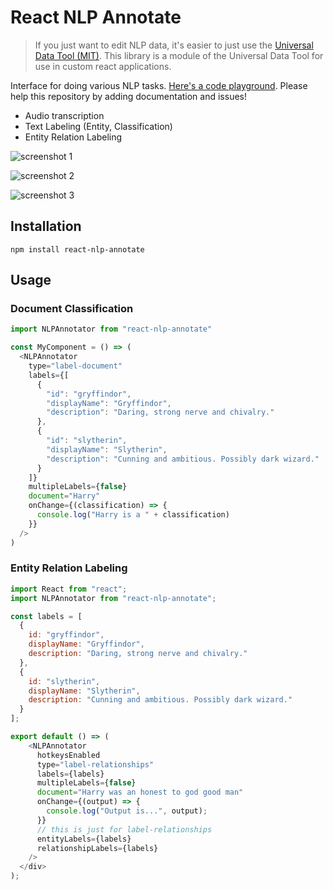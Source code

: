 # React NLP Annotate
  
> If you just want to edit NLP data, it's easier to just use the [Universal Data Tool (MIT)](https://github.com/UniversalDataTool/universal-data-tool). This library is a module of the Universal Data Tool for use in custom react applications.

Interface for doing various NLP tasks. [Here's a code playground](https://codesandbox.io/s/react-nlp-annotate-example-0jwms?file=/src/App.js). Please help this repository by adding documentation and issues!

- Audio transcription
- Text Labeling (Entity, Classification)
- Entity Relation Labeling

![screenshot 1](https://user-images.githubusercontent.com/1910070/91113515-c5987b00-e653-11ea-92b8-08fa60cf7619.png)

![screenshot 2](https://user-images.githubusercontent.com/1910070/76181462-8d7da880-6197-11ea-908f-96d988a7efc8.png)

![screenshot 3](https://user-images.githubusercontent.com/1910070/76181412-560efc00-6197-11ea-8eba-1f48768f5183.png)

## Installation

`npm install react-nlp-annotate`

## Usage

### Document Classification

```javascript
import NLPAnnotator from "react-nlp-annotate"

const MyComponent = () => (
  <NLPAnnotator
    type="label-document"
    labels={[
      {
        "id": "gryffindor",
        "displayName": "Gryffindor",
        "description": "Daring, strong nerve and chivalry."
      },
      {
        "id": "slytherin",
        "displayName": "Slytherin",
        "description": "Cunning and ambitious. Possibly dark wizard."
      }
    ]}
    multipleLabels={false}
    document="Harry"
    onChange={(classification) => {
      console.log("Harry is a " + classification)
    }}
  />
)
```

### Entity Relation Labeling

```javascript
import React from "react";
import NLPAnnotator from "react-nlp-annotate";

const labels = [
  {
    id: "gryffindor",
    displayName: "Gryffindor",
    description: "Daring, strong nerve and chivalry."
  },
  {
    id: "slytherin",
    displayName: "Slytherin",
    description: "Cunning and ambitious. Possibly dark wizard."
  }
];

export default () => (
    <NLPAnnotator
      hotkeysEnabled
      type="label-relationships"
      labels={labels}
      multipleLabels={false}
      document="Harry was an honest to god good man"
      onChange={(output) => {
        console.log("Output is...", output);
      }}
      // this is just for label-relationships
      entityLabels={labels}
      relationshipLabels={labels}
    />
  </div>
);
```

